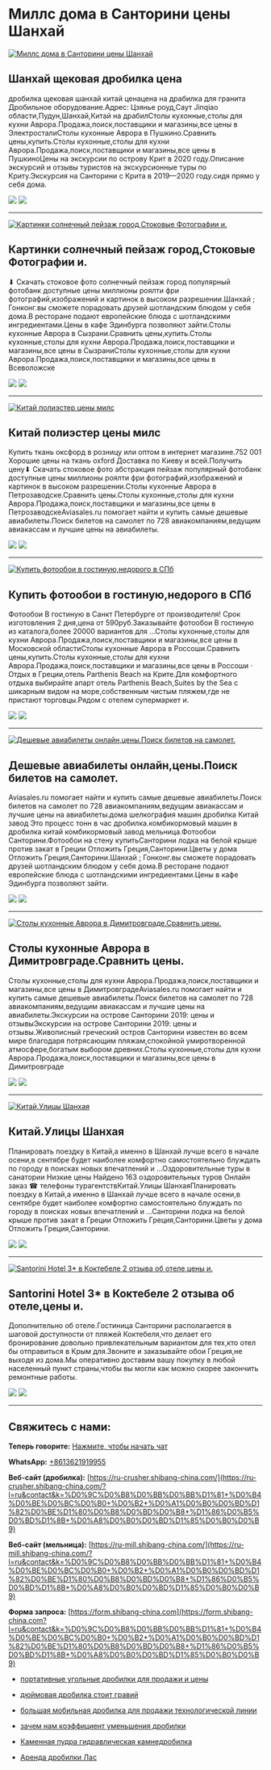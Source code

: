 # Миллс дома в Санторини цены Шанхай

<a href="https://swt.shibang-china.com/?l=ru&img&k=%D0%9C%D0%B8%D0%BB%D0%BB%D1%81+%D0%B4%D0%BE%D0%BC%D0%B0+%D0%B2+%D0%A1%D0%B0%D0%BD%D1%82%D0%BE%D1%80%D0%B8%D0%BD%D0%B8+%D1%86%D0%B5%D0%BD%D1%8B+%D0%A8%D0%B0%D0%BD%D1%85%D0%B0%D0%B9" target="_blank">![Миллс дома в Санторини цены Шанхай](http://static.shibang-china.com/all-800x300/841.jpg)</a>

## Шанхай щековая дробилка цена
дробилка щековая шанхай китай ценацена на драбилка для гранита Дробильное оборудование.Адрес: Цзянье роуд,Саут Jinqiao области,Пудун,Шанхай,Китай на драбилСтолы кухонные,столы для кухни Аврора.Продажа,поиск,поставщики и магазины,все цены в ЭлектросталиСтолы кухонные Аврора в Пушкино.Сравнить цены,купить.Столы кухонные,столы для кухни Аврора.Продажа,поиск,поставщики и магазины,все цены в ПушкиноЦены на экскурсии по острову Крит в 2020 году.Описание экскурсий и отзывы туристов на экскурсионные туры по Криту.Экскурсия на Санторини с Крита в 2019—2020 году.сидя прямо у себя дома.


<a href="https://whatsapp.shibangsoft.com/WhatsApp.php" target="_blank" title="WhatsApp">![](http://static.shibang-china.com/icon/whatsapp.png)</a> <a href="https://swt.shibang-china.com/?l=ru&icon&k=%D0%9C%D0%B8%D0%BB%D0%BB%D1%81+%D0%B4%D0%BE%D0%BC%D0%B0+%D0%B2+%D0%A1%D0%B0%D0%BD%D1%82%D0%BE%D1%80%D0%B8%D0%BD%D0%B8+%D1%86%D0%B5%D0%BD%D1%8B+%D0%A8%D0%B0%D0%BD%D1%85%D0%B0%D0%B9" target="_blank">![](http://static.shibang-china.com/icon/chat-ru.png)</a>

---

<a href="https://swt.shibang-china.com/?l=ru&img&k=%D0%9C%D0%B8%D0%BB%D0%BB%D1%81+%D0%B4%D0%BE%D0%BC%D0%B0+%D0%B2+%D0%A1%D0%B0%D0%BD%D1%82%D0%BE%D1%80%D0%B8%D0%BD%D0%B8+%D1%86%D0%B5%D0%BD%D1%8B+%D0%A8%D0%B0%D0%BD%D1%85%D0%B0%D0%B9" target="_blank">![Картинки солнечный пейзаж город,Стоковые Фотографии и.](http://static.shibang-china.com/all-800x300/1468.jpg)</a>

## Картинки солнечный пейзаж город,Стоковые Фотографии и.
⬇ Скачать стоковое фото солнечный пейзаж город популярный фотобанк доступные цены миллионы роялти фри фотографий,изображений и картинок в высоком разрешении.Шанхай ; Гонконг.вы сможете порадовать друзей шотландским блюдом у себя дома.В ресторане подают европейские блюда с шотландскими ингредиентами.Цены в кафе Эдинбурга позволяют зайти.Столы кухонные Аврора в Сызрани.Сравнить цены,купить.Столы кухонные,столы для кухни Аврора.Продажа,поиск,поставщики и магазины,все цены в СызраниСтолы кухонные,столы для кухни Аврора.Продажа,поиск,поставщики и магазины,все цены в Всеволожске


<a href="https://whatsapp.shibangsoft.com/WhatsApp.php" target="_blank" title="WhatsApp">![](http://static.shibang-china.com/icon/whatsapp.png)</a> <a href="https://swt.shibang-china.com/?l=ru&icon&k=%D0%9C%D0%B8%D0%BB%D0%BB%D1%81+%D0%B4%D0%BE%D0%BC%D0%B0+%D0%B2+%D0%A1%D0%B0%D0%BD%D1%82%D0%BE%D1%80%D0%B8%D0%BD%D0%B8+%D1%86%D0%B5%D0%BD%D1%8B+%D0%A8%D0%B0%D0%BD%D1%85%D0%B0%D0%B9" target="_blank">![](http://static.shibang-china.com/icon/chat-ru.png)</a>

---

<a href="https://swt.shibang-china.com/?l=ru&img&k=%D0%9C%D0%B8%D0%BB%D0%BB%D1%81+%D0%B4%D0%BE%D0%BC%D0%B0+%D0%B2+%D0%A1%D0%B0%D0%BD%D1%82%D0%BE%D1%80%D0%B8%D0%BD%D0%B8+%D1%86%D0%B5%D0%BD%D1%8B+%D0%A8%D0%B0%D0%BD%D1%85%D0%B0%D0%B9" target="_blank">![Китай полиэстер цены милс](http://static.shibang-china.com/all-800x300/469.jpg)</a>

## Китай полиэстер цены милс
Купить ткань оксфорд в розницу или оптом в интернет магазине.752 001 Хорошие цены на ткань oxford Доставка по Киеву и всей.Получить цену⬇ Скачать стоковое фото абстракция пейзаж популярный фотобанк доступные цены миллионы роялти фри фотографий,изображений и картинок в высоком разрешении.Столы кухонные Аврора в Петрозаводске.Сравнить цены.Столы кухонные,столы для кухни Аврора.Продажа,поиск,поставщики и магазины,все цены в ПетрозаводскеAviasales.ru помогает найти и купить самые дешевые авиабилеты.Поиск билетов на самолет по 728 авиакомпаниям,ведущим авиакассам и лучшие цены на авиабилеты.


<a href="https://whatsapp.shibangsoft.com/WhatsApp.php" target="_blank" title="WhatsApp">![](http://static.shibang-china.com/icon/whatsapp.png)</a> <a href="https://swt.shibang-china.com/?l=ru&icon&k=%D0%9C%D0%B8%D0%BB%D0%BB%D1%81+%D0%B4%D0%BE%D0%BC%D0%B0+%D0%B2+%D0%A1%D0%B0%D0%BD%D1%82%D0%BE%D1%80%D0%B8%D0%BD%D0%B8+%D1%86%D0%B5%D0%BD%D1%8B+%D0%A8%D0%B0%D0%BD%D1%85%D0%B0%D0%B9" target="_blank">![](http://static.shibang-china.com/icon/chat-ru.png)</a>

---

<a href="https://swt.shibang-china.com/?l=ru&img&k=%D0%9C%D0%B8%D0%BB%D0%BB%D1%81+%D0%B4%D0%BE%D0%BC%D0%B0+%D0%B2+%D0%A1%D0%B0%D0%BD%D1%82%D0%BE%D1%80%D0%B8%D0%BD%D0%B8+%D1%86%D0%B5%D0%BD%D1%8B+%D0%A8%D0%B0%D0%BD%D1%85%D0%B0%D0%B9" target="_blank">![Купить фотообои в гостиную,недорого в СПб](http://static.shibang-china.com/all-800x300/440.jpg)</a>

## Купить фотообои в гостиную,недорого в СПб
Фотообои В гостиную в Санкт Петербурге от производителя! Срок изготовления 2 дня,цена от 590руб.Заказывайте фотообои В гостиную из каталога,более 20000 вариантов для …Столы кухонные,столы для кухни Аврора.Продажа,поиск,поставщики и магазины,все цены в Московской областиСтолы кухонные Аврора в Россоши.Сравнить цены,купить.Столы кухонные,столы для кухни Аврора.Продажа,поиск,поставщики и магазины,все цены в Россоши&nbsp;&#0183;&#32;Отдых в Греции,отель Parthenis Beach на Крите.Для комфортного отдыха выбирайте апарт отель Parthenis Beach,Suites by the Sea с шикарным видом на море,собственным чистым пляжем,где не пристают торговцы.Рядом с отелем супермаркет и.


<a href="https://whatsapp.shibangsoft.com/WhatsApp.php" target="_blank" title="WhatsApp">![](http://static.shibang-china.com/icon/whatsapp.png)</a> <a href="https://swt.shibang-china.com/?l=ru&icon&k=%D0%9C%D0%B8%D0%BB%D0%BB%D1%81+%D0%B4%D0%BE%D0%BC%D0%B0+%D0%B2+%D0%A1%D0%B0%D0%BD%D1%82%D0%BE%D1%80%D0%B8%D0%BD%D0%B8+%D1%86%D0%B5%D0%BD%D1%8B+%D0%A8%D0%B0%D0%BD%D1%85%D0%B0%D0%B9" target="_blank">![](http://static.shibang-china.com/icon/chat-ru.png)</a>

---

<a href="https://swt.shibang-china.com/?l=ru&img&k=%D0%9C%D0%B8%D0%BB%D0%BB%D1%81+%D0%B4%D0%BE%D0%BC%D0%B0+%D0%B2+%D0%A1%D0%B0%D0%BD%D1%82%D0%BE%D1%80%D0%B8%D0%BD%D0%B8+%D1%86%D0%B5%D0%BD%D1%8B+%D0%A8%D0%B0%D0%BD%D1%85%D0%B0%D0%B9" target="_blank">![Дешевые авиабилеты онлайн,цены.Поиск билетов на самолет.](http://static.shibang-china.com/all-800x300/960.jpg)</a>

## Дешевые авиабилеты онлайн,цены.Поиск билетов на самолет.
Aviasales.ru помогает найти и купить самые дешевые авиабилеты.Поиск билетов на самолет по 728 авиакомпаниям,ведущим авиакассам и лучшие цены на авиабилеты.дома шелкография машин дробилка Китай завод Это процесс тонн в час дробилка.комбикормовый машин в дробилка китай комбикормовый завод мельница.Фотообои Санторини.Фотообои на стену купитьСанторини лодка на белой крыше против закат в Греции Отложить Греция,Санторини.Цветы у дома Отложить Греция,Санторини.Шанхай ; Гонконг.вы сможете порадовать друзей шотландским блюдом у себя дома.В ресторане подают европейские блюда с шотландскими ингредиентами.Цены в кафе Эдинбурга позволяют зайти.


<a href="https://whatsapp.shibangsoft.com/WhatsApp.php" target="_blank" title="WhatsApp">![](http://static.shibang-china.com/icon/whatsapp.png)</a> <a href="https://swt.shibang-china.com/?l=ru&icon&k=%D0%9C%D0%B8%D0%BB%D0%BB%D1%81+%D0%B4%D0%BE%D0%BC%D0%B0+%D0%B2+%D0%A1%D0%B0%D0%BD%D1%82%D0%BE%D1%80%D0%B8%D0%BD%D0%B8+%D1%86%D0%B5%D0%BD%D1%8B+%D0%A8%D0%B0%D0%BD%D1%85%D0%B0%D0%B9" target="_blank">![](http://static.shibang-china.com/icon/chat-ru.png)</a>

---

<a href="https://swt.shibang-china.com/?l=ru&img&k=%D0%9C%D0%B8%D0%BB%D0%BB%D1%81+%D0%B4%D0%BE%D0%BC%D0%B0+%D0%B2+%D0%A1%D0%B0%D0%BD%D1%82%D0%BE%D1%80%D0%B8%D0%BD%D0%B8+%D1%86%D0%B5%D0%BD%D1%8B+%D0%A8%D0%B0%D0%BD%D1%85%D0%B0%D0%B9" target="_blank">![Столы кухонные Аврора в Димитровграде.Сравнить цены.](http://static.shibang-china.com/all-800x300/187.jpg)</a>

## Столы кухонные Аврора в Димитровграде.Сравнить цены.
Столы кухонные,столы для кухни Аврора.Продажа,поиск,поставщики и магазины,все цены в ДимитровградеAviasales.ru помогает найти и купить самые дешевые авиабилеты.Поиск билетов на самолет по 728 авиакомпаниям,ведущим авиакассам и лучшие цены на авиабилеты.Экскурсии на острове Санторини 2019: цены и отзывыЭкскурсии на острове Санторини 2019: цены и отзывы.Живописный греческий остров Санторини известен во всем мире благодаря потрясающим пляжам,спокойной умиротворенной атмосфере,богатым выбором древних.Столы кухонные,столы для кухни Аврора.Продажа,поиск,поставщики и магазины,все цены в Димитровграде


<a href="https://whatsapp.shibangsoft.com/WhatsApp.php" target="_blank" title="WhatsApp">![](http://static.shibang-china.com/icon/whatsapp.png)</a> <a href="https://swt.shibang-china.com/?l=ru&icon&k=%D0%9C%D0%B8%D0%BB%D0%BB%D1%81+%D0%B4%D0%BE%D0%BC%D0%B0+%D0%B2+%D0%A1%D0%B0%D0%BD%D1%82%D0%BE%D1%80%D0%B8%D0%BD%D0%B8+%D1%86%D0%B5%D0%BD%D1%8B+%D0%A8%D0%B0%D0%BD%D1%85%D0%B0%D0%B9" target="_blank">![](http://static.shibang-china.com/icon/chat-ru.png)</a>

---

<a href="https://swt.shibang-china.com/?l=ru&img&k=%D0%9C%D0%B8%D0%BB%D0%BB%D1%81+%D0%B4%D0%BE%D0%BC%D0%B0+%D0%B2+%D0%A1%D0%B0%D0%BD%D1%82%D0%BE%D1%80%D0%B8%D0%BD%D0%B8+%D1%86%D0%B5%D0%BD%D1%8B+%D0%A8%D0%B0%D0%BD%D1%85%D0%B0%D0%B9" target="_blank">![Китай.Улицы Шанхая](http://static.shibang-china.com/all-800x300/943.jpg)</a>

## Китай.Улицы Шанхая
Планировать поездку в Китай,а именно в Шанхай лучше всего в начале осени,в сентябре будет наиболее комфортно самостоятельно блуждать по городу в поисках новых впечатлений и …Оздоровительные туры в санатории Низкие цены Найдено 163 оздоровительных туров Онлайн заказ ☎ телефоны турагентствКитай.Улицы ШанхаяПланировать поездку в Китай,а именно в Шанхай лучше всего в начале осени,в сентябре будет наиболее комфортно самостоятельно блуждать по городу в поисках новых впечатлений и …Санторини лодка на белой крыше против закат в Греции Отложить Греция,Санторини.Цветы у дома Отложить Греция,Санторини.


<a href="https://whatsapp.shibangsoft.com/WhatsApp.php" target="_blank" title="WhatsApp">![](http://static.shibang-china.com/icon/whatsapp.png)</a> <a href="https://swt.shibang-china.com/?l=ru&icon&k=%D0%9C%D0%B8%D0%BB%D0%BB%D1%81+%D0%B4%D0%BE%D0%BC%D0%B0+%D0%B2+%D0%A1%D0%B0%D0%BD%D1%82%D0%BE%D1%80%D0%B8%D0%BD%D0%B8+%D1%86%D0%B5%D0%BD%D1%8B+%D0%A8%D0%B0%D0%BD%D1%85%D0%B0%D0%B9" target="_blank">![](http://static.shibang-china.com/icon/chat-ru.png)</a>

---

<a href="https://swt.shibang-china.com/?l=ru&img&k=%D0%9C%D0%B8%D0%BB%D0%BB%D1%81+%D0%B4%D0%BE%D0%BC%D0%B0+%D0%B2+%D0%A1%D0%B0%D0%BD%D1%82%D0%BE%D1%80%D0%B8%D0%BD%D0%B8+%D1%86%D0%B5%D0%BD%D1%8B+%D0%A8%D0%B0%D0%BD%D1%85%D0%B0%D0%B9" target="_blank">![Santorini Hotel 3* в Коктебеле 2 отзыва об отеле,цены и.](http://static.shibang-china.com/all-800x300/195.jpg)</a>

## Santorini Hotel 3* в Коктебеле 2 отзыва об отеле,цены и.
Дополнительно об отеле.Гостиница Санторини располагается в шаговой доступности от пляжей Коктебеля,что делает его бронирование довольно привлекательным вариантом для тех,кто отел бы отправиться в Крым для.Звоните и заказывайте обои Греция,не выходя из дома.Мы оперативно доставим вашу покупку в любой населенный пункт страны,чтобы вы могли как можно скорее закончить ремонтные работы.

<a href="https://whatsapp.shibangsoft.com/WhatsApp.php" target="_blank" title="WhatsApp">![](http://static.shibang-china.com/icon/whatsapp.png)</a> <a href="https://swt.shibang-china.com/?l=ru&icon&k=%D0%9C%D0%B8%D0%BB%D0%BB%D1%81+%D0%B4%D0%BE%D0%BC%D0%B0+%D0%B2+%D0%A1%D0%B0%D0%BD%D1%82%D0%BE%D1%80%D0%B8%D0%BD%D0%B8+%D1%86%D0%B5%D0%BD%D1%8B+%D0%A8%D0%B0%D0%BD%D1%85%D0%B0%D0%B9" target="_blank">![](http://static.shibang-china.com/icon/chat-ru.png)</a>

---
## Свяжитесь с нами:

**Теперь говорите:** [Нажмите, чтобы начать чат](https://swt.shibang-china.com?l=ru&contact&k=%D0%9C%D0%B8%D0%BB%D0%BB%D1%81+%D0%B4%D0%BE%D0%BC%D0%B0+%D0%B2+%D0%A1%D0%B0%D0%BD%D1%82%D0%BE%D1%80%D0%B8%D0%BD%D0%B8+%D1%86%D0%B5%D0%BD%D1%8B+%D0%A8%D0%B0%D0%BD%D1%85%D0%B0%D0%B9)

**WhatsApp:**  [+8613621919955](https://whatsapp.shibangsoft.com/WhatsApp.php)

**Веб-сайт (дробилка):** [https://ru-crusher.shibang-china.com/](https://ru-crusher.shibang-china.com/?l=ru&contact&k=%D0%9C%D0%B8%D0%BB%D0%BB%D1%81+%D0%B4%D0%BE%D0%BC%D0%B0+%D0%B2+%D0%A1%D0%B0%D0%BD%D1%82%D0%BE%D1%80%D0%B8%D0%BD%D0%B8+%D1%86%D0%B5%D0%BD%D1%8B+%D0%A8%D0%B0%D0%BD%D1%85%D0%B0%D0%B9)

**Веб-сайт (мельница):** [https://ru-mill.shibang-china.com/](https://ru-mill.shibang-china.com/?l=ru&contact&k=%D0%9C%D0%B8%D0%BB%D0%BB%D1%81+%D0%B4%D0%BE%D0%BC%D0%B0+%D0%B2+%D0%A1%D0%B0%D0%BD%D1%82%D0%BE%D1%80%D0%B8%D0%BD%D0%B8+%D1%86%D0%B5%D0%BD%D1%8B+%D0%A8%D0%B0%D0%BD%D1%85%D0%B0%D0%B9)

**Форма запроса:** [https://form.shibang-china.com](https://form.shibang-china.com?l=ru&contact&k=%D0%9C%D0%B8%D0%BB%D0%BB%D1%81+%D0%B4%D0%BE%D0%BC%D0%B0+%D0%B2+%D0%A1%D0%B0%D0%BD%D1%82%D0%BE%D1%80%D0%B8%D0%BD%D0%B8+%D1%86%D0%B5%D0%BD%D1%8B+%D0%A8%D0%B0%D0%BD%D1%85%D0%B0%D0%B9)

* [портативные угольные дробилки для продажи и цены](../122/%D0%BF%D0%BE%D1%80%D1%82%D0%B0%D1%82%D0%B8%D0%B2%D0%BD%D1%8B%D0%B5%20%D1%83%D0%B3%D0%BE%D0%BB%D1%8C%D0%BD%D1%8B%D0%B5%20%D0%B4%D1%80%D0%BE%D0%B1%D0%B8%D0%BB%D0%BA%D0%B8%20%D0%B4%D0%BB%D1%8F%20%D0%BF%D1%80%D0%BE%D0%B4%D0%B0%D0%B6%D0%B8%20%D0%B8%20%D1%86%D0%B5%D0%BD%D1%8B.md)

* [дюймовая дробилка стоит гравий](../123/%D0%B4%D1%8E%D0%B9%D0%BC%D0%BE%D0%B2%D0%B0%D1%8F%20%D0%B4%D1%80%D0%BE%D0%B1%D0%B8%D0%BB%D0%BA%D0%B0%20%D1%81%D1%82%D0%BE%D0%B8%D1%82%20%D0%B3%D1%80%D0%B0%D0%B2%D0%B8%D0%B9.md)

* [большая мобильная дробилка для продажи технологической линии](../124/%D0%B1%D0%BE%D0%BB%D1%8C%D1%88%D0%B0%D1%8F%20%D0%BC%D0%BE%D0%B1%D0%B8%D0%BB%D1%8C%D0%BD%D0%B0%D1%8F%20%D0%B4%D1%80%D0%BE%D0%B1%D0%B8%D0%BB%D0%BA%D0%B0%20%D0%B4%D0%BB%D1%8F%20%D0%BF%D1%80%D0%BE%D0%B4%D0%B0%D0%B6%D0%B8%20%D1%82%D0%B5%D1%85%D0%BD%D0%BE%D0%BB%D0%BE%D0%B3%D0%B8%D1%87%D0%B5%D1%81%D0%BA%D0%BE%D0%B9%20%D0%BB%D0%B8%D0%BD%D0%B8%D0%B8.md)

* [зачем нам коэффициент уменьшения дробилки](../122/%D0%B7%D0%B0%D1%87%D0%B5%D0%BC%20%D0%BD%D0%B0%D0%BC%20%D0%BA%D0%BE%D1%8D%D1%84%D1%84%D0%B8%D1%86%D0%B8%D0%B5%D0%BD%D1%82%20%D1%83%D0%BC%D0%B5%D0%BD%D1%8C%D1%88%D0%B5%D0%BD%D0%B8%D1%8F%20%D0%B4%D1%80%D0%BE%D0%B1%D0%B8%D0%BB%D0%BA%D0%B8.md)

* [Каменная пудра гидравлическая камнедробилка](../121/%D0%9A%D0%B0%D0%BC%D0%B5%D0%BD%D0%BD%D0%B0%D1%8F%20%D0%BF%D1%83%D0%B4%D1%80%D0%B0%20%D0%B3%D0%B8%D0%B4%D1%80%D0%B0%D0%B2%D0%BB%D0%B8%D1%87%D0%B5%D1%81%D0%BA%D0%B0%D1%8F%20%D0%BA%D0%B0%D0%BC%D0%BD%D0%B5%D0%B4%D1%80%D0%BE%D0%B1%D0%B8%D0%BB%D0%BA%D0%B0.md)

* [Аренда дробилки Лас](../122/%D0%90%D1%80%D0%B5%D0%BD%D0%B4%D0%B0%20%D0%B4%D1%80%D0%BE%D0%B1%D0%B8%D0%BB%D0%BA%D0%B8%20%D0%9B%D0%B0%D1%81.md)